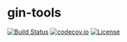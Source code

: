 gin-tools
=========

[![Build Status](https://travis-ci.org/dogenzaka/gin-tools.svg?branch=master)](https://travis-ci.org/dogenzaka/gin-tools)
[![codecov.io](https://codecov.io/github/dogenzaka/gin-tools/coverage.svg?branch=master)](https://codecov.io/github/dogenzaka/gin-tools?branch=master)
[![License](http://img.shields.io/badge/license-MIT-red.svg?style=flat)](https://github.com/dogenzaka/rotator/blob/master/LICENSE)
